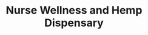 ---
title: "Nurse Wellness and Hemp Dispensary"
url: /moorestown/nurse-wellness-and-hemp-dispensary/
shop: cannabis
---